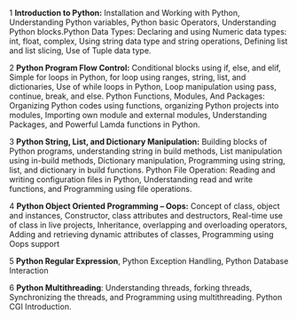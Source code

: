 1	**Introduction to Python:** Installation and Working with Python, Understanding Python variables, Python basic Operators, Understanding Python blocks.Python Data Types: Declaring and using Numeric data types: int, float, complex, Using string data type and string operations, Defining list and list slicing, Use of Tuple data type.  

2	**Python Program Flow Control:** Conditional blocks using if, else, and elif, Simple for loops in Python, for loop using ranges, string, list, and dictionaries, Use of while loops in Python, Loop manipulation using pass, continue, break, and else. Python Functions, Modules, And Packages: Organizing Python codes using functions, organizing Python projects into modules, Importing own module and external modules, Understanding Packages, and Powerful Lamda functions in Python.  

3	**Python String, List, and Dictionary Manipulation:** Building blocks of Python programs, understanding string in build methods, List manipulation using in-build methods, Dictionary manipulation, Programming using string, list, and dictionary in build functions. Python File Operation: Reading and writing configuration files in Python, Understanding read and write functions, and Programming using file operations.  

4	**Python Object Oriented Programming – Oops:** Concept of class, object and instances, Constructor, class attributes and destructors, Real-time use of class in live projects, Inheritance, overlapping and overloading operators, Adding and retrieving dynamic attributes of classes, Programming using Oops support  

5	**Python Regular Expression**, Python Exception Handling, Python Database Interaction    

6	**Python Multithreading**: Understanding threads, forking threads, Synchronizing the threads, and Programming using multithreading. Python CGI Introduction.  
